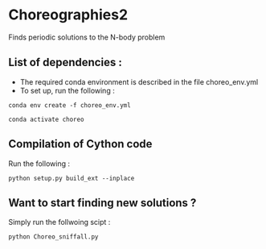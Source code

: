 # Choreographies2
Finds periodic solutions to the N-body problem

## List of dependencies :
  
  - The required conda environment is described in the file choreo_env.yml
  - To set up, run the following :
    
```
conda env create -f choreo_env.yml

conda activate choreo
```

## Compilation of Cython code

Run the following :

```
python setup.py build_ext --inplace
```

## Want to start finding new solutions ?

Simply run the follwoing scipt :

```
python Choreo_sniffall.py
```
